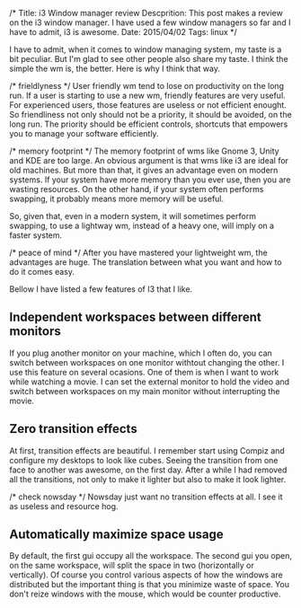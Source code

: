 /*
Title: i3 Window manager review
Descprition: This post makes a review on the i3 window manager. I have used a few window managers so far and I have to admit, i3 is awesome.
Date: 2015/04/02
Tags: linux
*/

I have to admit, when it comes to window managing system, my taste is a bit
peculiar. But I'm glad to see other people also share my taste. I think the
simple the wm is, the better. Here is why I think that way.

/* frieldlyness */
User friendly wm tend to lose on productivity on the long run. If a user is
starting to use a new wm, friendly features are very useful. For experienced
users, those features are useless or not efficient enought. So friendliness
not only should not be a priority, it should be avoided, on the long run. The
priority should be efficient controls, shortcuts that empowers you to manage
your software efficiently.

/* memory footprint */
The memory footprint of wms like Gnome 3, Unity and KDE are too large. An
obvious argument is that wms like i3 are ideal for old machines. But more than
that, it gives an advantage even on modern systems. If your system have more
memory than you ever use, then you are wasting resources. On the other hand,
if your system often performs swapping, it probably means more memory will be
useful.

So, given that, even in a modern system, it will sometimes perform swapping,
to use a lightway wm, instead of a heavy one, will imply on a faster system.

/* peace of mind */
After you have mastered your lightweight wm, the advantages are huge. The
translation between what you want and how to do it comes easy.

Bellow I have listed a few features of I3 that I like.

Independent workspaces between different monitors
-------------------------------------------------

If you plug another monitor on your machine, which I often do, you can switch
between workspaces on one monitor withtout changing the other. I use this
feature on several ocasions. One of them is when I want to work while watching
a movie. I can set the external monitor to hold the video and switch between
workspaces on my main monitor without interrupting the movie.

Zero transition effects
-----------------------

At first, transition effects are beautiful. I remember start using Compiz and
configure my desktops to look like cubes. Seeing the transition from one face
to another was awesome, on the first day. After a while I had removed all the
transitions, not only to make it lighter but also to make it look lighter.

/* check nowsday */
Nowsday just want no transition effects at all. I see it as useless and resource
hog.

Automatically maximize space usage
----------------------------------

By default, the first gui occupy all the workspace. The second gui you open, 
on the same workspace, will split the space in two (horizontally or vertically).
Of course you control various aspects of how the windows are distributed but
the important thing is that you minimize waste of space. You don't reize windows
with the mouse, which would be counter productive.


